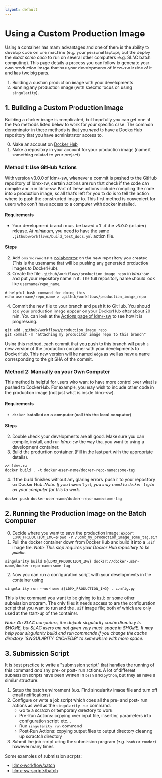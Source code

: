 ```yaml
---
layout: default
---
```


# Using a Custom Production Image

Using a container has many advantages and one of them is the ability to develop code on one machine (e.g. your personal laptop), 
but the deploy the _exact same code_ to run on several other computers (e.g. SLAC batch computing).
This page details a process you can follow to generate your own production image that has your developments of ldmx-sw inside of it and has two big parts.

1. Building a custom production image with your developments
2. Running any production image (with specific focus on using `singularity`).

## 1. Building a Custom Production Image

Building a docker image is complicated, but hopefully you can get one of the two methods listed below to work for your specific case.
The common denominator in these methods is that you *need* to have a DockerHub repository that you have administrator access to.

0. Make an account on [Docker Hub](https://hub.docker.com/)
1. Make a repository in your account for your production image (name it something related to your project)

### Method 1: Use GitHub Actions
With version v3.0.0 of ldmx-sw, whenever a commit is pushed to the GitHub repository of ldmx-sw, certain actions are run that check if the code can compile and run ldmx-sw.
Part of these actions include compiling the code into a production image, so all that's left for you to do is to tell the action where to push the constructed image to.
This first method is convenient for users who don't have access to a computer with docker installed.

#### Requirements
- Your development branch must be based off of the v3.0.0 (or later) release. _At minimum_, you need to have the same `.github/workflows/build_test_docs.yml` action file.

#### Steps
2. Add `omarmoreno` as a [collaborator](https://docs.docker.com/docker-hub/repos/#collaborators-and-their-role) on the new repository you created (This is the username that will be pushing any generated production images to DockerHub).
3. Create the file `.github/workflows/production_image_repo` in _ldmx-sw_ and put your repository name in it. The full repository name should look like `username/repo_name`.
```
# helpful bash command for doing this
echo username/repo_name > .github/workflows/production_image_repo
```

4. Commit the new file to your branch and push it to GitHub. You should see your production image appear on your DockerHub after about 20 min. You can look at the [Actions page of ldmx-sw](https://github.com/LDMX-Software/ldmx-sw/actions) to see how it is progressing.
```
git add .github/workflows/production_image_repo
git commit -m "attaching my produciton image repo to this branch"
```

Using this method, each commit that you push to this branch will push a new version of the production container with your developments to DockerHub. This new version will be named `edge` as well as have a name corresponding to the git SHA of the commit.

### Method 2: Manually on your Own Computer

This method is helpful for users who want to have more control over what is pushed to DockerHub.
For example, you may wish to include other code in the production image (not just what is inside ldmx-sw).

#### Requirements
- `docker` installed on a computer (call this the local computer)

#### Steps
2. Double check your developments are all good. Make sure you can compile, install, and run _ldmx-sw_ the way that you want to using a development container.
3. Build the production container. (Fill in the last part with the appropriate details).
```
cd ldmx-sw
docker build . -t docker-user-name/docker-repo-name:some-tag
```
4. If the build finishes without any glaring errors, push it to your repository on Docker Hub.
_Note: If you haven't yet, you may need to `docker login` on your computer for this to work._
```
docker push docker-user-name/docker-repo-name:some-tag
```

## 2. Running the Production Image on the Batch Computer
0. Decide where you want to save the production image: `export LDMX_PRODUCTION_IMG=$(pwd -P)/ldmx_my_production_image_some_tag.sif`
1. Pull the docker container down from Docker Hub and build it into a `.sif` image file. _Note: This step requires your Docker Hub repository to be public._
```
singularity build ${LDMX_PRODUCTION_IMG} docker://docker-user-name/docker-repo-name:some-tag
```
2. Now you can run a configuration script with your developments in the container using
```
singularity run --no-home ${LDMX_PRODUCTION_IMG} . config.py
```
This is the command you want to be giving to `bsub` or some other submission program.
The only files it needs access to are the configuration script that you want to run and the `.sif` image file;
both of which are only used at the start-up of the container.

_Note: On SLAC computers, the default singularity cache directory is $HOME, but SLAC users are not given very much space in $HOME. It may help your singularity build and run commands if you change the cache directory 'SINGULARITY_CACHEDIR' to somewhere with more space._

## 3. Submission Script
It is best practice to write a "submission script" that handles the running of this command _and_ any pre- or post- run actions.
A lot of different submission scripts have been written in `bash` and `python`, but they all have a similar structure:
1. Setup the batch environment (e.g. Find singularity image file and turn off email notifications)
2. Configure or write a job script which does all the pre- and post- run actions as well as the `singularity run` command.
   - Go to a scratch or temporary directory to work
   - Pre-Run Actions: copying over input file, inserting parameters into configuration script, etc...
   - Run `singularity run` command
   - Post-Run Actions: copying output files to output directory cleaning up scractch directory
3. Submit the job script using the submission program (e.g. `bsub` or `condor`) however many times

Some examples of submission scripts:
- [ldmx-workflow/batch](https://github.com/LDMX-Software/ldmx-workflow/tree/master/batch)
- [ldmx-sw-scripts/batch](https://github.com/LDMX-Software/ldmx-sw-scripts/tree/master/batch)
